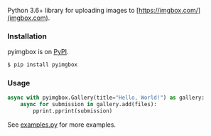 Python 3.6+ library for uploading images to [https://imgbox.com/](imgbox.com).

### Installation

pyimgbox is on [PyPI](https://pypi.org/project/pyimgbox/).

```sh
$ pip install pyimgbox
```

### Usage

```python
async with pyimgbox.Gallery(title="Hello, World!") as gallery:
    async for submission in gallery.add(files):
        pprint.pprint(submission)
```

See [examples.py](examples.py) for more examples.
